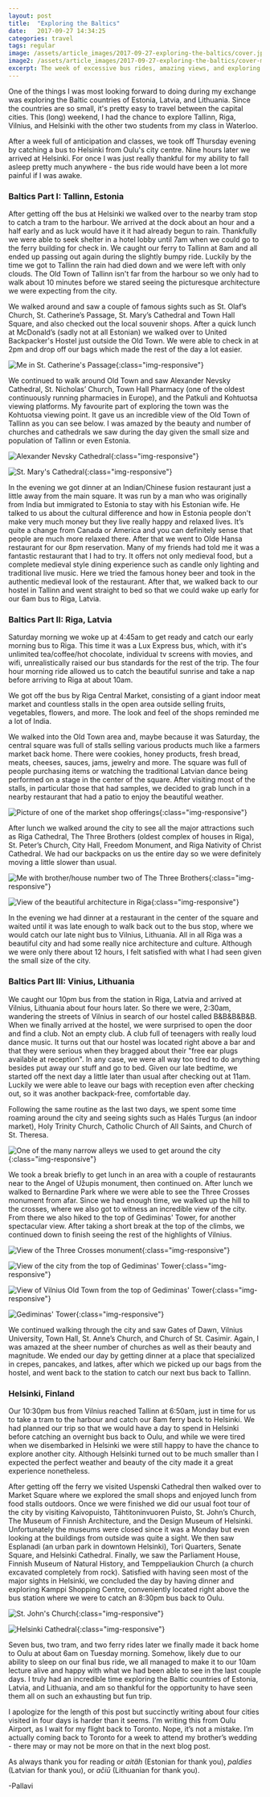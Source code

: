 ```yaml
---
layout: post
title:  "Exploring the Baltics"
date:   2017-09-27 14:34:25
categories: travel
tags: regular
image: /assets/article_images/2017-09-27-exploring-the-baltics/cover.jpg
image2: /assets/article_images/2017-09-27-exploring-the-baltics/cover-mobile.jpg
excerpt: The week of excessive bus rides, amazing views, and exploring the Baltics.
---
```



One of the things I was most looking forward to doing during my exchange was exploring the Baltic countries of Estonia, Latvia, and Lithuania. Since the countries are so small, it's pretty easy to travel between the capital cities. This (long) weekend, I had the chance to explore Tallinn, Riga, Vilnius, and Helsinki with the other two students from my class in Waterloo.

After a week full of anticipation and classes, we took off Thursday evening by catching a bus to Helsinki from Oulu's city centre. Nine hours later we arrived at Helsinki. For once I was just really thankful for my ability to fall asleep pretty much anywhere - the bus ride would have been a lot more painful if I was awake.

### Baltics Part I: Tallinn, Estonia

After getting off the bus at Helsinki we walked over to the nearby tram stop to catch a tram to the harbour. We arrived at the dock about an hour and a half early and as luck would have it it had already begun to rain. Thankfully we were able to seek shelter in a hotel lobby until 7am when we could go to the ferry building for check in. We caught our ferry to Tallinn at 8am and all ended up passing out again during the slightly bumpy ride. Luckily by the time we got to Tallinn the rain had died down and we were left with only clouds. The Old Town of Tallinn isn't far from the harbour so we only had to walk about 10 minutes before we stared seeing the picturesque architecture we were expecting from the city.

We walked around and saw a couple of famous sights such as St. Olaf’s Church, St. Catherine’s Passage, St. Mary’s Cathedral and Town Hall Square, and also checked out the local souvenir shops. After a quick lunch at McDonald’s (sadly not at all Estonian) we walked over to United Backpacker's Hostel just outside the Old Town. We were able to check in at 2pm and drop off our bags which made the rest of the day a lot easier.

![Me in St. Catherine's Passage](/assets/article_images/2017-09-27-exploring-the-baltics/tallinn1.jpg){:class="img-responsive"}

We continued to walk around Old Town and saw Alexander Nevsky Cathedral, St. Nicholas’ Church, Town Hall Pharmacy (one of the oldest continuously running pharmacies in Europe), and the Patkuli and Kohtuotsa viewing platforms. My favourite part of exploring the town was the Kohtuotsa viewing point. It gave us an incredible view of the Old Town of Tallinn as you can see below. I was amazed by the beauty and number of churches and cathedrals we saw during the day given the small size and population of Tallinn or even Estonia.

![Alexander Nevsky Cathedral](/assets/article_images/2017-09-27-exploring-the-baltics/tallinn2.jpg){:class="img-responsive"}

![St. Mary's Cathedral](/assets/article_images/2017-09-27-exploring-the-baltics/tallinn3.jpg){:class="img-responsive"}

In the evening we got dinner at an Indian/Chinese fusion restaurant just a little away from the main square. It was run by a man who was originally from India but immigrated to Estonia to stay with his Estonian wife. He talked to us about the cultural difference and how in Estonia people don't make very much money but they live really happy and relaxed lives. It’s quite a change from Canada or America and you can definitely sense that people are much more relaxed there. After that we went to Olde Hansa restaurant for our 8pm reservation. Many of my friends had told me it was a fantastic restaurant that I had to try. It offers not only medieval food, but a complete medieval style dining experience such as candle only lighting and traditional live music. Here we tried the famous honey beer and took in the authentic medieval look of the restaurant. After that, we walked back to our hostel in Tallinn and went straight to bed so that we could wake up early for our 6am bus to Riga, Latvia.

### Baltics Part II: Riga, Latvia

Saturday morning we woke up at 4:45am to get ready and catch our early morning bus to Riga. This time it was a Lux Express bus, which, with it's unlimited tea/coffee/hot chocolate, individual tv screens with movies, and wifi, unrealistically raised our bus standards for the rest of the trip. The four hour morning ride allowed us to catch the beautiful sunrise and take a nap before arriving to Riga at about 10am.

We got off the bus by Riga Central Market, consisting of a giant indoor meat market and countless stalls in the open area outside selling fruits, vegetables, flowers, and more. The look and feel of the shops reminded me a lot of India.


We walked into the Old Town area and, maybe because it was Saturday, the central square was full of stalls selling various products much like a farmers market back home. There were cookies, honey products, fresh bread, meats, cheeses, sauces, jams, jewelry and more. The square was full of people purchasing items or watching the traditional Latvian dance being performed on a stage in the center of the square. After visiting most of the stalls, in particular those that had samples, we decided to grab lunch in a nearby restaurant that had a patio to enjoy the beautiful weather.

![Picture of one of the market shop offerings](/assets/article_images/2017-09-27-exploring-the-baltics/riga1.jpg){:class="img-responsive"}

After lunch we walked around the city to see all the major attractions such as Riga Cathedral, The Three Brothers (oldest complex of houses in Riga), St. Peter’s Church, City Hall, Freedom Monument, and Riga Nativity of Christ Cathedral. We had our backpacks on us the entire day so we were definitely moving a little slower than usual.

![Me with brother/house number two of The Three Brothers](/assets/article_images/2017-09-27-exploring-the-baltics/riga2.jpg){:class="img-responsive"}

![View of the beautiful architecture in Riga](/assets/article_images/2017-09-27-exploring-the-baltics/riga3.jpg){:class="img-responsive"}

In the evening we had dinner at a restaurant in the center of the square and waited until it was late enough to walk back out to the bus stop, where we would catch our late night bus to Vilnius, Lithuania. All in all Riga was a beautiful city and had some really nice architecture and culture. Although we were only there about 12 hours, I felt satisfied with what I had seen given the small size of the city.

### Baltics Part III: Vinius, Lithuania

We caught our 10pm bus from the station in Riga, Latvia and arrived at Vilnius, Lithuania about four hours later. So there we were, 2:30am, wandering the streets of Vilnius in search of our hostel called B&B&B&B&B. When we finally arrived at the hostel, we were surprised to open the door and find a club. Not an empty club. A club full of teenagers with really loud dance music. It turns out that our hostel was located right above a bar and that they were serious when they bragged about their "free ear plugs available at reception". In any case, we were all way too tired to do anything besides put away our stuff and go to bed. Given our late bedtime, we started off the next day a little later than usual after checking out at 11am. Luckily we were able to leave our bags with reception even after checking out, so it was another backpack-free, comfortable day.

Following the same routine as the last two days, we spent some time roaming around the city and seeing sights such as Halés Turgus (an indoor market), Holy Trinity Church, Catholic Church of All Saints, and Church of St. Theresa.

![One of the many narrow alleys we used to get around the city](/assets/article_images/2017-09-27-exploring-the-baltics/vilnius1.jpg){:class="img-responsive"}

We took a break briefly to get lunch in an area with a couple of restaurants near to the Angel of Užupis monument, then continued on. After lunch we walked to Bernardine Park where we were able to see the Three Crosses monument from afar. Since we had enough time, we walked up the hill to the crosses, where we also got to witness an incredible view of the city. From there we also hiked to the top of Gediminas' Tower, for another spectacular view. After taking a short break at the top of the climbs, we continued down to finish seeing the rest of the highlights of Vilnius.

![View of the Three Crosses monument](/assets/article_images/2017-09-27-exploring-the-baltics/vilnius2.jpg){:class="img-responsive"}

![View of the city from the top of Gediminas' Tower](/assets/article_images/2017-09-27-exploring-the-baltics/vilnius3.jpg){:class="img-responsive"}

![View of Vilnius Old Town from the top of Gediminas' Tower](/assets/article_images/2017-09-27-exploring-the-baltics/vilnius4.jpg){:class="img-responsive"}


![Gediminas' Tower](/assets/article_images/2017-09-27-exploring-the-baltics/vilnius5.jpg){:class="img-responsive"}

We continued walking through the city and saw Gates of Dawn, Vilnius University, Town Hall, St. Anne’s Church, and Church of St. Casimir. Again, I was amazed at the sheer number of churches as well as their beauty and magnitude. We ended our day by getting dinner at a place that specialized in crepes, pancakes, and latkes, after which we picked up our bags from the hostel, and went back to the station to catch our next bus back to Tallinn.

### Helsinki, Finland

Our 10:30pm bus from Vilnius reached Tallinn at 6:50am, just in time for us to take a tram to the harbour and catch our 8am ferry back to Helsinki. We had planned our trip so that we would have a day to spend in Helsinki before catching an overnight bus back to Oulu, and while we were tired when we disembarked in Helsinki we were still happy to have the chance to explore another city. Although Helsinki turned out to be much smaller than I expected the perfect weather and beauty of the city made it a great experience nonetheless.

After getting off the ferry we visited Uspenski Cathedral then walked over to Market Square where we explored the small shops and enjoyed lunch from food stalls outdoors. Once we were finished we did our usual foot tour of the city by visiting Kaivopuisto, Tähtitoninvuoren Puisto, St. John’s Church, The Museum of Finnish Architecture, and the Design Museum of Helsinki. Unfortunately the museums were closed since it was a Monday but even looking at the buildings from outside was quite a sight. We then saw Esplanadi (an urban park in downtown Helsinki), Tori Quarters, Senate Square, and Helsinki Cathedral. Finally, we saw the Parliament House, Finnish Museum of Natural History, and Temppeliaukion Church (a church excavated completely from rock). Satisfied with having seen most of the major sights in Helsinki, we concluded the day by having dinner and exploring Kamppi Shopping Centre, conveniently located right above the bus station where we were to catch an 8:30pm bus back to Oulu.

![St. John's Church](/assets/article_images/2017-09-27-exploring-the-baltics/helsinki1.jpg){:class="img-responsive"}

![Helsinki Cathedral](/assets/article_images/2017-09-27-exploring-the-baltics/helsinki2.jpg){:class="img-responsive"}

Seven bus, two tram, and two ferry rides later we finally made it back home to Oulu at about 6am on Tuesday morning. Somehow, likely due to our ability to sleep on our final bus ride, we all managed to make it to our 10am lecture alive and happy with what we had been able to see in the last couple days. I truly had an incredible time exploring the Baltic countries of Estonia, Latvia, and Lithuania, and am so thankful for the opportunity to have seen them all on such an exhausting but fun trip.

I apologize for the length of this post but succinctly writing about four cities visited in four days is harder than it seems. I’m writing this from Oulu Airport, as I wait for my flight back to Toronto. Nope, it’s not a mistake. I’m actually coming back to Toronto for a week to attend my brother’s wedding - there may or may not be more on that in the next blog post.

As always thank you for reading or *aitäh* (Estonian for thank you), *paldies* (Latvian for thank you), or *ačiū* (Lithuanian for thank you).

-Pallavi
